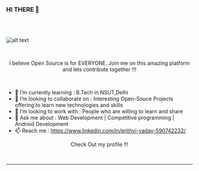 ### HI THERE 👋

<br /><br />

![alt text](https://media.tenor.com/THnFbCn70McAAAAC/microsoft-hackathon-hackathon.gif)

<br />

<p align="center">I believe Open Source is for EVERYONE. Join me on this amazing platform and lets contribute together !!!</p>

<br />

- 🌱 I’m currently learning : B.Tech in NSUT,Delhi
- 👯 I’m looking to collaborate on : Interesting Open-Souce Projects offering to learn new technologies and skills
- 🤔 I’m looking to work with : People who are willing to learn and share
- 💬 Ask me about : Web Development | Competitive programming | Android Development
- 📫 Reach me : https://www.linkedin.com/in/prithvi-yadav-590742232/

<p align="center">Check Out my profile !!!</p>

<br />

---
